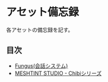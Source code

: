 # アセット備忘録

各アセットの備忘録を記す。

## 目次

- [Fungus(会話システム)](./fungus/index.md)
- [MESHTINT STUDIO - Chibiシリーズ](./meshtint_chibi/index.md)

